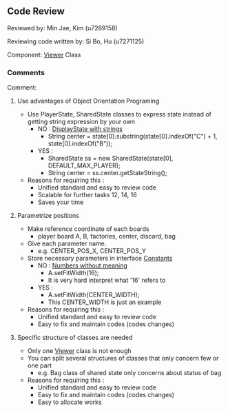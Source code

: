## Code Review

Reviewed by: Min Jae, Kim (u7269158)

Reviewing code written by: Si Bo, Hu (u7271125)

Component: [Viewer](https://gitlab.cecs.anu.edu.au/u7269158/comp1110-ass2-tue12i/-/blob/master/src/comp1110/ass2/gui/Viewer.java) Class

### Comments 

Comment:
1. Use advantages of Object Orientation Programing
    - Use PlayerState, SharedState classes to express state instead of getting string expression by your own
        - NO : [DisplayState with strings](https://gitlab.cecs.anu.edu.au/u7269158/comp1110-ass2-tue12i/-/blob/master/src/comp1110/ass2/gui/Viewer.java#L57-58)
          - String center = state[0].substring(state[0].indexOf("C") + 1, state[0].indexOf("B"));
        - YES : 
          - SharedState ss = new SharedState(state[0], DEFAULT_MAX_PLAYER);
          - String center = ss.center.getStateString();
    - Reasons for requiring this : 
        - Unified standard and easy to review code
        - Scalable for further tasks 12, 14, 16
        - Saves your time
 
2. Parametrize positions
    - Make reference coordinate of each boards
        - player board A, B, factories, center, discard, bag
    - Give each parameter name. 
        - e.g. CENTER_POS_X, CENTER_POS_Y
    - Store necessary parameters in interface [Constants](https://gitlab.cecs.anu.edu.au/u7269158/comp1110-ass2-tue12i/-/blob/master/src/comp1110/ass2/Constants.java)
        - NO : [Numbers without meaning](https://gitlab.cecs.anu.edu.au/u7269158/comp1110-ass2-tue12i/-/blob/master/src/comp1110/ass2/gui/Viewer.java#L57-58)
            - A.setFitWidth(16);
            - It is very hard interpret what '16' refers to
        - YES : 
            - A.setFitWidth(CENTER_WIDTH);
            - This CENTER_WIDTH is just an example
   - Reasons for requiring this :
       - Unified standard and easy to review code
       - Easy to fix and maintain codes (codes changes)
    
3. Specific structure of classes are needed
    - Only one [Viewer](https://gitlab.cecs.anu.edu.au/u7269158/comp1110-ass2-tue12i/-/blob/master/src/comp1110/ass2/gui/Viewer.java) class is not enough
    - You can split several structures of classes that only concern few or one part
        - e.g. Bag class of shared state only concerns about status of bag
   - Reasons for requiring this :
       - Unified standard and easy to review code
       - Easy to fix and maintain codes (codes changes)
       - Easy to allocate works 


